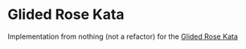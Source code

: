 # Glided Rose Kata

Implementation from nothing (not a refactor) for the [Glided Rose Kata](http://iamnotmyself.com/2011/02/14/refactor-this-the-gilded-rose-kata/)
